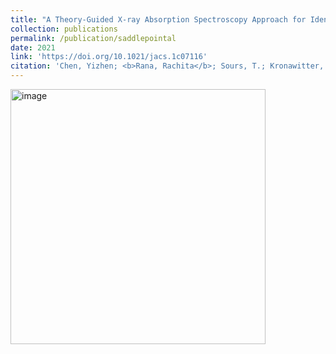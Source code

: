 ```yaml
---
title: "A Theory-Guided X-ray Absorption Spectroscopy Approach for Identifying Active Sites in Atomically Dispersed Transition-Metal Catalysts"
collection: publications
permalink: /publication/saddlepointal
date: 2021
link: 'https://doi.org/10.1021/jacs.1c07116'
citation: 'Chen, Yizhen; <b>Rana, Rachita</b>; Sours, T.; Kronawitter, Coleman; Bare, Simon R.; ; Kulkarni, Ambarish R.; Gates, B. C.'
---
```

<img width="408" alt="image" src="https://github.com/Rachita028/Rachita028.github.io/assets/58958731/54dc13f1-0868-4cc6-9f20-3147bb9e5d38">
